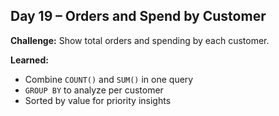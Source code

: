 ## Day 19 – Orders and Spend by Customer

**Challenge:** Show total orders and spending by each customer.

**Learned:**
- Combine `COUNT()` and `SUM()` in one query
- `GROUP BY` to analyze per customer
- Sorted by value for priority insights
